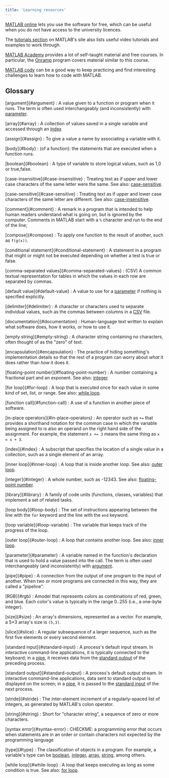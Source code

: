 ```yaml
---
title: 'Learning resources'
---
```


[MATLAB online](https://mathworks.com/products/matlab-online.html) lets you use the software for free, which can be useful when you do not have access to the university licences.

The [tutorials section](https://mathworks.com/support/learn-with-matlab-tutorials.html)
on MATLAB's site also lists useful video tutorials and examples to work through.

[MATLAB Academy](https://matlabacademy.mathworks.com/)
provides a lot of self-taught material and free courses.
In particular, the [Onramp](https://matlabacademy.mathworks.com/details/matlab-onramp/gettingstarted) program covers material similar to this course.

[MATLAB cody](https://mathworks.com/matlabcentral/cody) can be a good way to keep practicing and find interesting challenges to learn how to code with MATLAB.


## Glossary

[argument]{#argument}
:   A value given to a function or program when it runs.
The term is often used interchangeably (and inconsistently) with [parameter](#parameter).

[array]{#array}
:   A collection of values saved in a single variable
and accessed through an [index](#index)

[assign]{#assign}
:   To give a value a name by associating a variable with it.

[body]{#body}
:   (of a function): the statements that are executed when a function runs.

[boolean]{#boolean}
:   A type of variable to store logical values, such as 1,0 or true,false.

[case-insensitive]{#case-insensitive}
:   Treating text as if upper and lower case characters of the same letter were the same.
See also: [case-sensitive](#case-sensitive).

[case-sensitive]{#case-sensitive}
:   Treating text as if upper and lower case characters of the same letter are different.
See also: [case-insensitive](#case-insensitive).

[comment]{#comment}
:   A remark in a program that is intended to help human readers understand what is going on,
but is ignored by the computer.
Comments in MATLAB start with a `%` character and run to the end of the line;

[compose]{#compose}
:   To apply one function to the result of another, such as `f(g(x))`.

[conditional statement]{#conditional-statement}
:   A statement in a program that might or might not be executed
depending on whether a test is true or false.

[comma-separated values]{#comma-separated-values}
:   (CSV) A common textual representation for tables
in which the values in each row are separated by commas.

[default value]{#default-value}
:   A value to use for a [parameter](#parameter) if nothing is specified explicitly.

[delimiter]{#delimiter}
:   A character or characters used to separate individual values,
such as the commas between columns in a [CSV](#comma-separated-values) file.

[documentation]{#documentation}
:   Human-language text written to explain what software does,
how it works, or how to use it.

[empty string]{#empty-string}
:   A character string containing no characters,
often thought of as the "zero" of text.

[encapsulation]{#encapsulation}
:   The practice of hiding something's implementation details
so that the rest of a program can worry about *what* it does
rather than *how* it does it.

[floating-point number]{#floating-point-number}
:   A number containing a fractional part and an exponent.
See also: [integer](#integer).

[for loop]{#for-loop}
:   A loop that is executed once for each value in some kind of set, list, or range.
See also: [while loop](#while-loop).

[function call]{#function-call}
:   A use of a function in another piece of software.

[in-place operators]{#in-place-operators}
:   An operator such as `+=` that provides a shorthand notation for
the common case in which the variable being assigned to
is also an operand on the right hand side of the assignment.
For example, the statement `x += 3` means the same thing as `x = x + 3`.

[index]{#index}
:   A subscript that specifies the location of a single value in a collection, such as a single element of an array.

[inner loop]{#inner-loop}
:   A loop that is inside another loop. See also: [outer loop](#outer-loop).

[integer]{#integer}
:   A whole number, such as -12343. See also: [floating-point number](#floating-point-number).

[library]{#library}
:   A family of code units (functions, classes, variables) that implement a set of
related tasks.

[loop body]{#loop-body}
:   The set of instructions appearing between the line with the `for` keyword and
the line with the `end` keyword.

[loop variable]{#loop-variable}
:   The variable that keeps track of the progress of the loop.

[outer loop]{#outer-loop}
:   A loop that contains another loop.
See also: [inner loop](#inner-loop).

[parameter]{#parameter}
:   A variable named in the function's declaration that is used to hold a value passed into the call.
The term is often used interchangeably (and inconsistently) with [argument](#argument).

[pipe]{#pipe}
:   A connection from the output of one program to the input of another.
When two or more programs are connected in this way, they are called a "pipeline".

[RGB]{#rgb}
:   Amodel that represents colors as combinations of red, green, and blue.
Each color's value is typically in the range 0..255
(i.e., a one-byte integer).

[size]{#size}
:   An array's dimensions, represented as a vector.
For example, a 5×3 array's size is `(5,3)`.

[slice]{#slice}
:   A regular subsequence of a larger sequence,
such as the first five elements or every second element.

[standard input]{#standard-input}
:   A process's default input stream.
In interactive command-line applications,
it is typically connected to the keyboard; in a [pipe](#pipe),
it receives data from the [standard output](#standard-output) of the preceding process.

[standard output]{#standard-output}
:   A process's default output stream.
In interactive command-line applications,
data sent to standard output is displayed on the screen;
in a [pipe](#pipe),
it is passed to the [standard input](#standard-input) of the next process.

[stride]{#stride}
:   The inter-element increment of a regularly-spaced list of integers, as generated
by MATLAB's colon operator.

[string]{#string}
:   Short for "character string",
a sequence of zero or more characters.

[syntax error]{#syntax-error}
:   CHECKME: a programming error that occurs when statements are in an order or contain characters
not expected by the programming language

[type]{#type}
:   The classification of objects in a program.
For example, a variable's type can be [boolean](#boolean), [integer](#integer), [array](#array), [string](#string), among others.

[while loop]{#while-loop}
:   A loop that keeps executing as long as some condition is true.
See also: [for loop](#for-loop).
